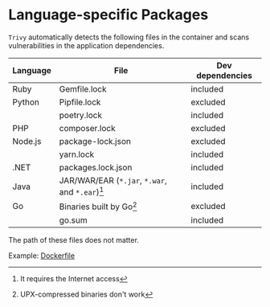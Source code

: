 # Language-specific Packages

`Trivy` automatically detects the following files in the container and scans vulnerabilities in the application dependencies.

| Language | File                                            | Dev dependencies |
| ---------| ------------------------------------------------| -----------------|
| Ruby     | Gemfile.lock                                    | included         |
| Python   | Pipfile.lock                                    | excluded         |
|          | poetry.lock                                     | included         |
| PHP      | composer.lock                                   | excluded         |
| Node.js  | package-lock.json                               | excluded         |
|          | yarn.lock                                       | included         |
| .NET     | packages.lock.json                              | included         |
| Java     | JAR/WAR/EAR (`*.jar`, `*.war`, and `*.ear`)[^1] | included         |
| Go       | Binaries built by Go[^2]                        | excluded         |
|          | go.sum                                          | included         |


The path of these files does not matter.

Example: [Dockerfile](https://github.com/aquasecurity/trivy-ci-test/blob/main/Dockerfile)

[^1]: It requires the Internet access
[^2]: UPX-compressed binaries don't work
